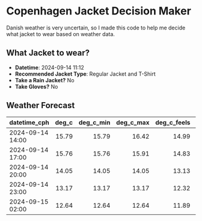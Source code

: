 
# Copenhagen Jacket Decision Maker

Danish weather is very uncertain, so I made this code to help me decide what jacket to wear based on weather data.

## What Jacket to wear?

- **Datetime**: 2024-09-14 11:12
- **Recommended Jacket Type**: Regular Jacket and T-Shirt
- **Take a Rain Jacket?** No
- **Take Gloves?** No

## Weather Forecast
| datetime_cph     |   deg_c |   deg_c_min |   deg_c_max |   deg_c_feels | weather   | wind   | rain   |
|:-----------------|--------:|------------:|------------:|--------------:|:----------|:-------|:-------|
| 2024-09-14 14:00 |   15.79 |       15.79 |       16.42 |         14.99 | Clouds    | Medium | None   |
| 2024-09-14 17:00 |   15.76 |       15.76 |       15.91 |         14.83 | Clouds    | Medium | None   |
| 2024-09-14 20:00 |   14.05 |       14.05 |       14.05 |         13.13 | Clear     | Medium | None   |
| 2024-09-14 23:00 |   13.17 |       13.17 |       13.17 |         12.32 | Clear     | Low    | None   |
| 2024-09-15 02:00 |   12.64 |       12.64 |       12.64 |         11.89 | Clear     | Low    | None   |
        